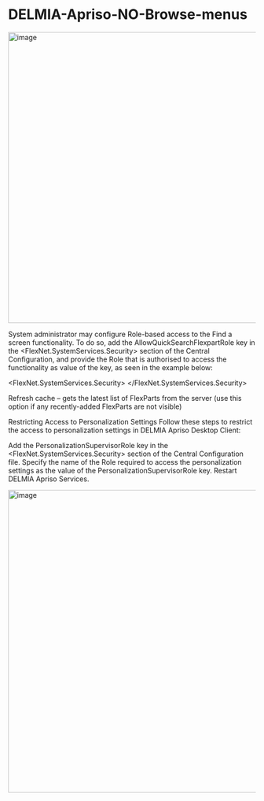 # DELMIA-Apriso-NO-Browse-menus
<img width="591" alt="image" src="https://github.com/user-attachments/assets/b10a022f-43c1-4f16-baff-b8ca29a0f5ef">


System administrator may configure Role-based access to the Find a screen functionality. To do so, add the AllowQuickSearchFlexpartRole key in the <FlexNet.SystemServices.Security> section of the Central Configuration, and provide the Role that is authorised to access the functionality as value of the key, as seen in the example below:

<FlexNet.SystemServices.Security>
<add key="AllowQuickSearchFlexpartRole" value="Portal Administrator" />
</FlexNet.SystemServices.Security>



Refresh cache – gets the latest list of FlexParts from the server (use this option if any recently-added FlexParts are not visible)

Restricting Access to Personalization Settings
Follow these steps to restrict the access to personalization settings in DELMIA Apriso Desktop Client:

Add the PersonalizationSupervisorRole key in the <FlexNet.SystemServices.Security> section of the Central Configuration file.
Specify the name of the Role required to access the personalization settings as the value of the PersonalizationSupervisorRole key.
Restart DELMIA Apriso Services.

<img width="615" alt="image" src="https://github.com/user-attachments/assets/9a72ada0-195e-4f5f-9773-522263dfb55e">
